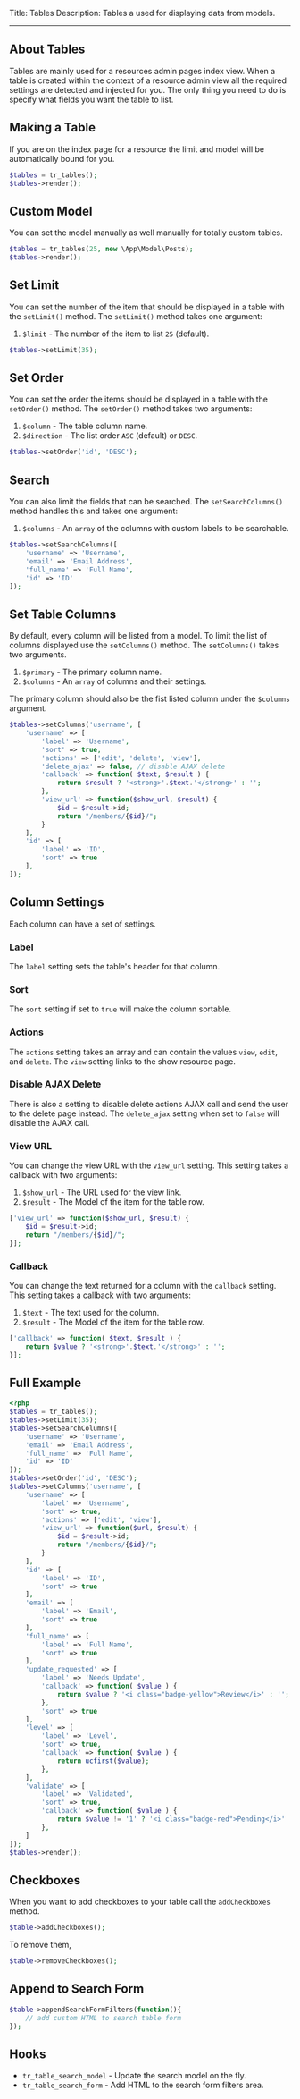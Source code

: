 Title: Tables
Description: Tables a used for displaying data from models.

---

## About Tables

Tables are mainly used for a resources admin pages index view. When a table is created within the context of a resource admin view all the required settings are detected and injected for you. The only thing you need to do is specify what fields you want the table to list.

## Making a Table

If you are on the index page for a resource the limit and model will be automatically bound for you.

```php
$tables = tr_tables();
$tables->render();
```

## Custom Model

You can set the model manually as well manually for totally custom tables.

```php
$tables = tr_tables(25, new \App\Model\Posts);
$tables->render();
```

## Set Limit

You can set the number of the item that should be displayed in a table with the `setLimit()` method. The `setLimit()` method takes one argument:

1. `$limit` - The number of the item to list `25` (default).

```php
$tables->setLimit(35);
```

## Set Order

You can set the order the items should be displayed in a table with the `setOrder()` method. The `setOrder()` method takes two arguments:

1. `$column` - The table column name.
2. `$direction` - The list order `ASC` (default) or `DESC`.

```php
$tables->setOrder('id', 'DESC');
```

## Search

You can also limit the fields that can be searched. The `setSearchColumns()` method handles this and takes one argument:

1. `$columns` - An `array` of the columns with custom labels to be searchable.

```php
$tables->setSearchColumns([
    'username' => 'Username',
    'email' => 'Email Address',
    'full_name' => 'Full Name',
    'id' => 'ID'
]);
```

## Set Table Columns

By default, every column will be listed from a model. To limit the list of columns displayed use the `setColumns()` method. The `setColumns()` takes two arguments.

1. `$primary` - The primary column name.
2. `$columns` - An `array` of columns and their settings.

The primary column should also be the fist listed column under the `$columns` argument. 

```php
$tables->setColumns('username', [
    'username' => [
        'label' => 'Username',
        'sort' => true,
        'actions' => ['edit', 'delete', 'view'],
        'delete_ajax' => false, // disable AJAX delete
        'callback' => function( $text, $result ) {
            return $result ? '<strong>'.$text.'</strong>' : '';
        },
        'view_url' => function($show_url, $result) {
            $id = $result->id;
            return "/members/{$id}/";
        }
    ],
    'id' => [
        'label' => 'ID',
        'sort' => true
    ],
]);
```

## Column Settings

Each column can have a set of settings.

### Label

The `label` setting sets the table's header for that column.

### Sort

The `sort` setting if set to `true` will make the column sortable.

### Actions

The `actions` setting takes an array and can contain the values `view`, `edit`, and `delete`. The `view` setting links to the show resource page.

### Disable AJAX Delete

There is also a setting to disable delete actions AJAX call and send the user to the delete page instead. The `delete_ajax` setting when set to `false` will disable the AJAX call.

### View URL

You can change the view URL with the `view_url` setting. This setting takes a callback with two arguments:

1. `$show_url` - The URL used for the view link.
2. `$result` - The Model of the item for the table row.

```php
['view_url' => function($show_url, $result) {
    $id = $result->id;
    return "/members/{$id}/";
}];
```

### Callback

You can change the text returned for a column with the `callback` setting. This setting takes a callback with two arguments:

1. `$text` - The text used for the column.
2. `$result` - The Model of the item for the table row.

```php
['callback' => function( $text, $result ) {
    return $value ? '<strong>'.$text.'</strong>' : '';
}];
```
 
## Full Example

```php
<?php
$tables = tr_tables();
$tables->setLimit(35);
$tables->setSearchColumns([
    'username' => 'Username',
    'email' => 'Email Address',
    'full_name' => 'Full Name',
    'id' => 'ID'
]);
$tables->setOrder('id', 'DESC');
$tables->setColumns('username', [
    'username' => [
        'label' => 'Username',
        'sort' => true,
        'actions' => ['edit', 'view'],
        'view_url' => function($url, $result) {
            $id = $result->id;
            return "/members/{$id}/";
        }
    ],
    'id' => [
        'label' => 'ID',
        'sort' => true
    ],
    'email' => [
        'label' => 'Email',
        'sort' => true
    ],
    'full_name' => [
        'label' => 'Full Name',
        'sort' => true
    ],
    'update_requested' => [
        'label' => 'Needs Update',
        'callback' => function( $value ) {
            return $value ? '<i class="badge-yellow">Review</i>' : '';
        },
        'sort' => true
    ],
    'level' => [
        'label' => 'Level',
        'sort' => true,
        'callback' => function( $value ) {
            return ucfirst($value);
        },
    ],
    'validate' => [
        'label' => 'Validated',
        'sort' => true,
        'callback' => function( $value ) {
            return $value != '1' ? '<i class="badge-red">Pending</i>' : 'Yes';
        },
    ]
]);
$tables->render();
```

## Checkboxes

When you want to add checkboxes to your table call the `addCheckboxes` method.

```php
$table->addCheckboxes();
```

To remove them,

```php
$table->removeCheckboxes();
```

## Append to Search Form

```php
$table->appendSearchFormFilters(function(){
    // add custom HTML to search table form
});
```

## Hooks

- `tr_table_search_model` - Update the search model on the fly.
- `tr_table_search_form` - Add HTML to the search form filters area.